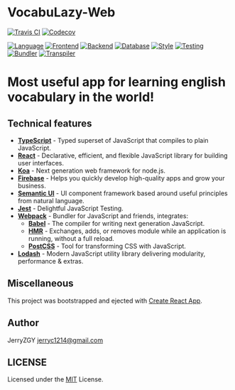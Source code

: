 # VocabuLazy-Web

[![Travis CI](https://img.shields.io/travis/WishCanTaiwan/VocabuLazy-Web/feature/travis-ci.svg?style=flat-square)](https://travis-ci.org/WishCanTaiwan/VocabuLazy-Web)
[![Codecov](https://img.shields.io/codecov/c/github/WishCanTaiwan/VocabuLazy-Web/feature/travis-ci.svg?style=flat-square)](https://codecov.io/gh/WishCanTaiwan/VocabuLazy-Web)


[![Language](https://img.shields.io/badge/Language-TypeScript-blue.svg?style=flat-square)](https://www.typescriptlang.org)
[![Frontend](https://img.shields.io/badge/Frontend-React-008BB8.svg?style=flat-square)](https://facebook.github.io/react)
[![Backend](https://img.shields.io/badge/Backend-Koa-orange.svg?style=flat-square)](http://koajs.com)
[![Database](https://img.shields.io/badge/Database-Firebase-red.svg?style=flat-square)](https://firebase.google.com)
[![Style](https://img.shields.io/badge/Style-Semantic_UI-yellowgreen.svg?style=flat-square)](https://semantic-ui.com)
[![Testing](https://img.shields.io/badge/Testing-Jest-7F2C39.svg?style=flat-square)](https://facebook.github.io/jest)
[![Bundler](https://img.shields.io/badge/Bundler-Webpack-2B3A42.svg?style=flat-square)](https://webpack.js.org)
[![Transpiler](https://img.shields.io/badge/Transpiler-Babel-yellow.svg?style=flat-square)](https://babeljs.io)

# Most useful app for learning english vocabulary in the world!

## Technical features

- **[TypeScript](https://www.typescriptlang.org)** - Typed superset of JavaScript that compiles to plain JavaScript.
- **[React](https://facebook.github.io/react)** - Declarative, efficient, and flexible JavaScript library for building user interfaces.
- **[Koa](http://koajs.com)** - Next generation web framework for node.js.
- **[Firebase](https://firebase.google.com)** - Helps you quickly develop high-quality apps and grow your business.
- **[Semantic UI](https://semantic-ui.com)** - UI component framework based around useful principles from natural language.
- **[Jest](https://facebook.github.io/jest)** - Delightful JavaScript Testing.
- **[Webpack](https://webpack.js.org)** - Bundler for JavaScript and friends, integrates:
  - **[Babel](https://babeljs.io)** - The compiler for writing next generation JavaScript.
  - **[HMR](https://webpack.js.org/concepts/hot-module-replacement)** - Exchanges, adds, or removes module while an application is running, without a full reload.
  - **[PostCSS](http://postcss.org)** - Tool for transforming CSS with JavaScript.
- **[Lodash](https://lodash.com)** - Modern JavaScript utility library delivering modularity, performance & extras.

## Miscellaneous

This project was bootstrapped and ejected with [Create React App](https://github.com/facebookincubator/create-react-app).

## Author

JerryZGY <jerryc1214@gmail.com>

## LICENSE

Licensed under the [MIT](LICENSE) License.